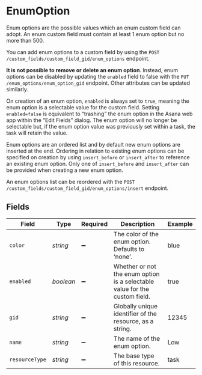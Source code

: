 # EnumOption

Enum options are the possible values which an enum custom field can adopt. An enum custom field must contain at least 1 enum option but no more than 500.

You can add enum options to a custom field by using the `POST /custom_fields/custom_field_gid/enum_options` endpoint.

**It is not possible to remove or delete an enum option**. Instead, enum options can be disabled by updating the `enabled` field to false with the `PUT /enum_options/enum_option_gid` endpoint. Other attributes can be updated similarly.

On creation of an enum option, `enabled` is always set to `true`, meaning the enum option is a selectable value for the custom field. Setting `enabled=false` is equivalent to “trashing” the enum option in the Asana web app within the “Edit Fields” dialog. The enum option will no longer be selectable but, if the enum option value was previously set within a task, the task will retain the value.

Enum options are an ordered list and by default new enum options are inserted at the end. Ordering in relation to existing enum options can be specified on creation by using `insert_before` or `insert_after` to reference an existing enum option. Only one of `insert_before` and `insert_after` can be provided when creating a new enum option.

An enum options list can be reordered with the `POST /custom_fields/custom_field_gid/enum_options/insert` endpoint.


## Fields

| Field                                                                      | Type                                                                       | Required                                                                   | Description                                                                | Example                                                                    |
| -------------------------------------------------------------------------- | -------------------------------------------------------------------------- | -------------------------------------------------------------------------- | -------------------------------------------------------------------------- | -------------------------------------------------------------------------- |
| `color`                                                                    | *string*                                                                   | :heavy_minus_sign:                                                         | The color of the enum option. Defaults to ‘none’.                          | blue                                                                       |
| `enabled`                                                                  | *boolean*                                                                  | :heavy_minus_sign:                                                         | Whether or not the enum option is a selectable value for the custom field. | true                                                                       |
| `gid`                                                                      | *string*                                                                   | :heavy_minus_sign:                                                         | Globally unique identifier of the resource, as a string.                   | 12345                                                                      |
| `name`                                                                     | *string*                                                                   | :heavy_minus_sign:                                                         | The name of the enum option.                                               | Low                                                                        |
| `resourceType`                                                             | *string*                                                                   | :heavy_minus_sign:                                                         | The base type of this resource.                                            | task                                                                       |